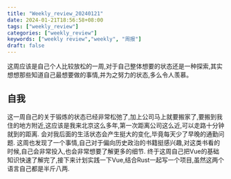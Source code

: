 ```yaml
---
title: "Weekly_review_20240121"
date: 2024-01-21T18:56:58+08:00
tags: ["weekly_review"]
categories: ["weekly_review"]
keywords: ["weekly review","weekly", "周报"]
draft: false
---
```


这周应该是自己个人比较放松的一周,对于自己整体想要的状态还是一种探索,其实想想那些知道自己最想要做的事情,并为之努力的状态,多么令人羡慕。

## 自我

这一周自己的关于锻炼的状态已经非常松弛了,加上公司马上就要搬家了,要搬到我住的地方附近,这应该是我来北京这么多年,第一次距离公司这么近,可以走路十分钟就到的距离. 会对我后面的生活状态会产生挺大的变化,毕竟每天少了早晚的通勤问题.
这周也发现了一个事情,自己对于偏向历史政治的书籍挺感兴趣,对这类书看的时候,自己会非常投入,也会非常想要了解更多的细节.
终于这周自己把Vue的基础知识快速了解完了,接下来计划实践一下Vue,结合Rust一起写一个项目,虽然这两个语言自己都是半斤八两.
